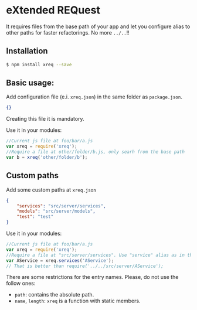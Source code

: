 eXtended REQuest
=================

It requires files from the base path of your app and let you configure alias to other paths for faster refactorings. No more `../..`!!

## Installation

```bash
$ npm install xreq --save
```

## Basic usage:

Add configuration file (e.i. `xreq.json`) in the same folder as `package.json`.

```json
{}
```
Creating this file it is mandatory.

Use it in your modules:

```js
//Current js file at foo/bar/a.js
var xreq = require('xreq');
//Require a file at other/folder/b.js, only searh from the base path
var b = xreq('other/folder/b');
```

## Custom paths

Add some custom paths at `xreq.json`

```json
{
	"services": "src/server/services",
	"models": "src/server/models",
	"test": "test"
}
```

Use it in your modules:

```js
//Current js file at foo/bar/a.js
var xreq = require('xreq');
//Require a file at "src/server/services". Use "service" alias as in the xreq.json
var AService = xreq.services('AService'); 
// That is better than require('../../src/server/AService');
```

There are some restrictions for the entry names. Please, do not use the follow ones:

* `path`: contains the absolute path.
* `name`, `length`: `xreq` is a function with static members.
